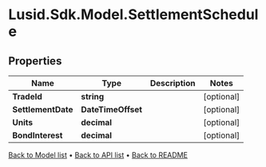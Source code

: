 # Lusid.Sdk.Model.SettlementSchedule

## Properties

Name | Type | Description | Notes
------------ | ------------- | ------------- | -------------
**TradeId** | **string** |  | [optional] 
**SettlementDate** | **DateTimeOffset** |  | [optional] 
**Units** | **decimal** |  | [optional] 
**BondInterest** | **decimal** |  | [optional] 

[Back to Model list](../README.md#documentation-for-models) &#8226; [Back to API list](../README.md#documentation-for-api-endpoints) &#8226; [Back to README](../README.md)

